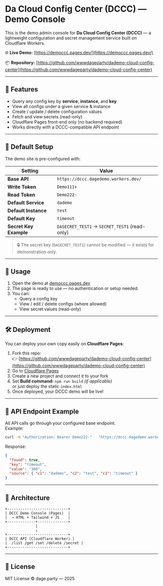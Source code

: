 # Da Cloud Config Center (DCCC) — Demo Console

This is the demo admin console for **Da Cloud Config Center (DCCC)** — a lightweight configuration and secret management service built on Cloudflare Workers.

🌐 **Live Demo:** [https://democcc.pages.dev/](https://democcc.pages.dev/)

📦 **Repository:** [https://github.com/wwwdageparty/dademo-cloud-config-center](https://github.com/wwwdageparty/dademo-cloud-config-center)

---

## 🚀 Features

- Query any config key by **service**, **instance**, and **key**
- View all configs under a given service & instance
- Create / update / delete configuration values
- Fetch and view secrets (read-only)
- Cloudflare Pages front-end only (no backend required)
- Works directly with a DCCC-compatible API endpoint

---

## 🧩 Default Setup

The demo site is pre-configured with:

| Setting | Value |
|----------|--------|
| **Base API** | `https://dccc.dagedemo.workers.dev/` |
| **Write Token** | `Demo111+` |
| **Read Token** | `Demo222-` |
| **Default Service** | `dademo` |
| **Default Instance** | `test` |
| **Default Key** | `timeout` |
| **Secret Key Example** | `DASECRET_TEST1` → `SECRET_TEST1` (read-only) |

> 🔒 The secret key (`DASECRET_TEST1`) cannot be modified — it exists for demonstration only.

---

## 🧠 Usage

1. Open the demo at [democcc.pages.dev](https://democcc.pages.dev/)
2. The page is ready to use — no authentication or setup needed.
3. You can:
   - Query a config key
   - View / edit / delete configs (where allowed)
   - View secret values (read-only)

---

## 🛠️ Deployment

You can deploy your own copy easily on **Cloudflare Pages**:

1. Fork this repo:  
   👉 [https://github.com/wwwdageparty/dademo-cloud-config-center](https://github.com/wwwdageparty/dademo-cloud-config-center)
2. Go to [Cloudflare Pages](https://pages.cloudflare.com/)
3. Create a new project and connect it to your fork
4. Set **Build command:** `npm run build` *(if applicable)*  
   or just deploy the static `index.html`
5. Once deployed, your DCCC demo will be live!

---

## 🧩 API Endpoint Example

All API calls go through your configured base endpoint.  
Example:  
```bash
curl -H "Authorization: Bearer Demo222-"   "https://dccc.dagedemo.workers.dev/get?service=dademo&instance=test&key=timeout"
```

Response:
```json
{
  "found": true,
  "key": "timeout",
  "value": "300",
  "source": { "c1": "dademo", "c2": "test", "c3": "timeout" }
}
```

---

## 🧱 Architecture

```
+----------------------------+
| DCCC Demo Console (Pages)  |
|  → HTML + Tailwind + JS    |
+-------------+--------------+
              |
              ↓
+----------------------------+
| DCCC API (Cloudflare Worker) |
|  /list /get /set /delete /secret |
+----------------------------+
```

---

## 🪪 License

MIT License © dage.party — 2025
